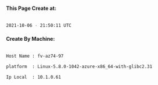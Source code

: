 
   
#### This Page Create at:

```bash

2021-10-06 - 21:50:11 UTC

```

#### Create By Machine:

```bash

Host Name : fv-az74-97

platform  : Linux-5.8.0-1042-azure-x86_64-with-glibc2.31

Ip Local  : 10.1.0.61

```

